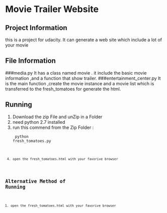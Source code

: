 # Movie Trailer Website
## Project Information
this is a project for udacity.
It can generate a web site which
include a lot of your movie
## File Information
###media.py
It has a class named movie . it include the basic movie information ,and a function that show trailer.
###entertainment_center.py
It is the main function ,create the movie instance and a movie list which is transferred to the fresh_tomatoes for generate the html.

## Running
1. Download the zip File and unZip in a Folder
2. need python 2.7 installed
3. run this commend from the Zip Folder : <pre><code> python fresh_tomatoes.py<code><pre>
4. open the fresh_tomatoes.html with your favorive browser

## Alternative Method of Running
1. open the fresh_tomatoes.html with your favorive browser


